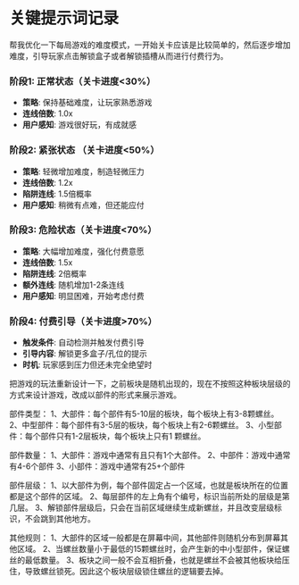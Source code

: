 # 关键提示词记录

<!-- 优化游戏难度 -->
帮我优化一下每局游戏的难度模式，一开始关卡应该是比较简单的，然后逐步增加难度，引导玩家点击解锁盒子或者解锁插槽从而进行付费行为。

### 阶段1: 正常状态（关卡进度<30%）

- **策略**: 保持基础难度，让玩家熟悉游戏
- **连线倍数**: 1.0x
- **用户感知**: 游戏很好玩，有成就感

### 阶段2: 紧张状态 （关卡进度<50%）

- **策略**: 轻微增加难度，制造轻微压力
- **连线倍数**: 1.2x
- **陷阱连线**: 1.5倍概率
- **用户感知**: 稍微有点难，但还能应付

### 阶段3: 危险状态（关卡进度<70%）

- **策略**: 大幅增加难度，强化付费意愿
- **连线倍数**: 1.5x
- **陷阱连线**: 2倍概率
- **额外连线**: 随机增加1-2条连线
- **用户感知**: 明显困难，开始考虑付费

### 阶段4: 付费引导（关卡进度>70%）

- **触发条件**: 自动检测并触发付费引导
- **引导内容**: 解锁更多盒子/孔位的提示
- **时机**: 玩家感到压力但还未完全绝望时

<!-- 优化游戏玩法 -->
把游戏的玩法重新设计一下，之前板块是随机出现的，现在不按照这种板块层级的方式来设计游戏，改成以部件的形式来展示游戏。

部件类型：
1、大部件：每个部件有5-10层的板块，每个板块上有3-8颗螺丝。
2、中型部件：每个部件有3-5层的板块，每个板块上有2-6颗螺丝。
3、小型部件：每个部件只有1-2层板块，每个板块上只有1 颗螺丝。

部件数量：
1、大部件：游戏中通常有且只有1个大部件。
2、中部件：游戏中通常有4-6个部件
3、小部件：游戏中通常有25+个部件

部件层级：
1、以大部件为例，每个部件固定占一个区域，也就是板块所在的位置都是这个部件的区域。
2、每层部件的左上角有个编号，标识当前所处的层级是第几层。
3、解锁部件层级后，只会在当前区域继续生成新螺丝，并且改变层级标识，不会跳到其他地方。

其他规则：
1、大部件的区域一般都是在屏幕中间，其他部件则随机分布到屏幕其他区域。
2、当螺丝数量小于最低的15颗螺丝时，会产生新的中小型部件，保证螺丝的最低数量。
3、板块之间一般不会互相折叠，也就是螺丝不会被其他板块给压住，导致螺丝锁死。因此这个板块层级锁住螺丝的逻辑要去掉。
